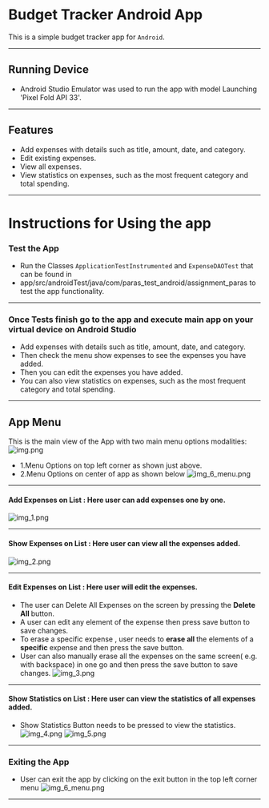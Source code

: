 # Budget Tracker Android App
This is a simple budget tracker app for `Android`.
***
## Running Device
- Android Studio Emulator was used to run the app with model Launching 'Pixel Fold API 33'.
***
## Features
- Add expenses with details such as title, amount, date, and category.
- Edit existing expenses.
- View all expenses.
- View statistics on expenses, such as the most frequent category and total spending.
***
# Instructions for Using the app 
### Test the App 
- Run the Classes `ApplicationTestInstrumented` and `ExpenseDAOTest` that can be found in 
- app/src/androidTest/java/com/paras_test_android/assignment_paras to test the app functionality.
***
### Once Tests finish go to the app and execute main app on your virtual device on Android Studio
- Add expenses with details such as title, amount, date, and category.
- Then check the menu show expenses to see the expenses you have added.
- Then you can edit the expenses you have added.
- You can also view statistics on expenses, such as the most frequent category and total spending.
***
## App Menu
This is the main view of the App with two main menu options modalities:
![img.png](img.png)
- 1.Menu Options on top left corner as shown just above.
- 2.Menu Options on center of app as shown below
![img_6_menu.png](img_6_menu.png)
***
#### Add Expenses on List : Here user can add expenses one by one.
![img_1.png](img_1.png)
***
#### Show Expenses on List : Here user can view all the expenses added.
![img_2.png](img_2.png)
***
#### Edit Expenses on List : Here user will edit the expenses.
- The user can Delete All Expenses on the screen by pressing the <b> Delete All </b> button.
- A user can edit any element of the expense then press save button to save changes.
- To erase a specific expense , user needs to <b> erase all </b> the elements of a <b> specific </b> expense and then press the save button.
- User can also manually erase all the expenses on the same screen( e.g. with backspace) in one go and then press the save button to save changes.
![img_3.png](img_3.png)
***
#### Show Statistics on List : Here user can view the statistics of all expenses added.
- Show Statistics Button needs to be pressed to view the statistics.
![img_4.png](img_4.png)
![img_5.png](img_5.png)
***
### Exiting the App 
- User can exit the app by clicking on the exit button in the top left corner menu
![img_6_menu.png](img_6_menu.png)
***


